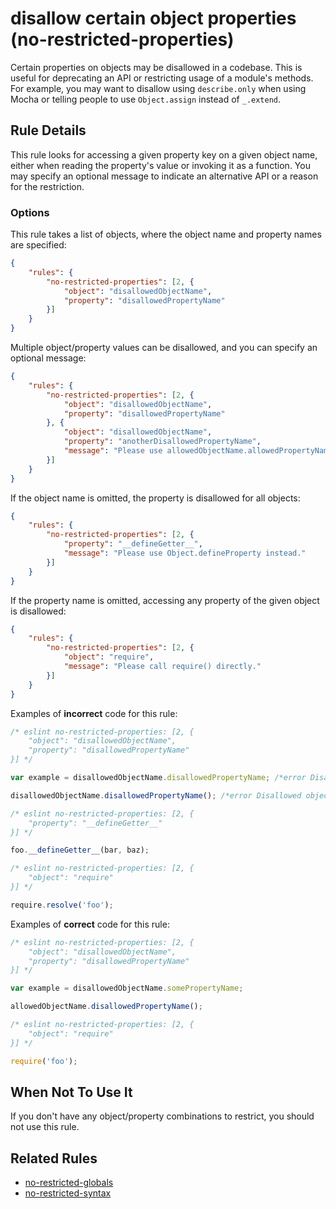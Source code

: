 # disallow certain object properties (no-restricted-properties)

Certain properties on objects may be disallowed in a codebase. This is useful for deprecating an API or restricting usage of a module's methods. For example, you may want to disallow using `describe.only` when using Mocha or telling people to use `Object.assign` instead of `_.extend`.

## Rule Details

This rule looks for accessing a given property key on a given object name, either when reading the property's value or invoking it as a function. You may specify an optional message to indicate an alternative API or a reason for the restriction.

### Options

This rule takes a list of objects, where the object name and property names are specified:

```json
{
    "rules": {
        "no-restricted-properties": [2, {
            "object": "disallowedObjectName",
            "property": "disallowedPropertyName"
        }]
    }
}
```

Multiple object/property values can be disallowed, and you can specify an optional message:

```json
{
    "rules": {
        "no-restricted-properties": [2, {
            "object": "disallowedObjectName",
            "property": "disallowedPropertyName"
        }, {
            "object": "disallowedObjectName",
            "property": "anotherDisallowedPropertyName",
            "message": "Please use allowedObjectName.allowedPropertyName."
        }]
    }
}
```

If the object name is omitted, the property is disallowed for all objects:

```json
{
    "rules": {
        "no-restricted-properties": [2, {
            "property": "__defineGetter__",
            "message": "Please use Object.defineProperty instead."
        }]
    }
}
```

If the property name is omitted, accessing any property of the given object is disallowed:

```json
{
    "rules": {
        "no-restricted-properties": [2, {
            "object": "require",
            "message": "Please call require() directly."
        }]
    }
}
```

Examples of **incorrect** code for this rule:

```js
/* eslint no-restricted-properties: [2, {
    "object": "disallowedObjectName",
    "property": "disallowedPropertyName"
}] */

var example = disallowedObjectName.disallowedPropertyName; /*error Disallowed object property: disallowedObjectName.disallowedPropertyName.*/

disallowedObjectName.disallowedPropertyName(); /*error Disallowed object property: disallowedObjectName.disallowedPropertyName.*/
```

```js
/* eslint no-restricted-properties: [2, {
    "property": "__defineGetter__"
}] */

foo.__defineGetter__(bar, baz);
```

```js
/* eslint no-restricted-properties: [2, {
    "object": "require"
}] */

require.resolve('foo');
```

Examples of **correct** code for this rule:

```js
/* eslint no-restricted-properties: [2, {
    "object": "disallowedObjectName",
    "property": "disallowedPropertyName"
}] */

var example = disallowedObjectName.somePropertyName;

allowedObjectName.disallowedPropertyName();
```

```js
/* eslint no-restricted-properties: [2, {
    "object": "require"
}] */

require('foo');
```

## When Not To Use It

If you don't have any object/property combinations to restrict, you should not use this rule.

## Related Rules

* [no-restricted-globals](no-restricted-globals.md)
* [no-restricted-syntax](no-restricted-syntax.md)
